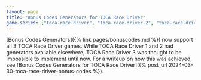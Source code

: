 ```yaml
---
layout: page
title: "Bonus Codes Generators for TOCA Race Driver"
game-series: ["toca-race-driver", "toca-race-driver-2", "toca-race-driver-3"]
---
```


[Bonus Codes Generators]({% link pages/bonuscodes.md %}) now support all 3 TOCA Race Driver games. While TOCA Race Driver 1 and 2 had generators
available elsewhere, TOCA Race Driver 3 was thought to be impossible to implement until now. For a writeup on how this was achieved,
see [Bonus Codes Generators for TOCA Race Driver]({% post_url 2024-03-30-toca-race-driver-bonus-codes %}).
